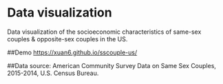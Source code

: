 # Data visualization
Data visualization of the socioeconomic characteristics of same-sex couples & opposite-sex couples in the US.

##Demo
https://xuan6.github.io/sscouple-us/

##Data source: 
American Community Survey Data on Same Sex Couples, 2015-2014, U.S. Census Bureau.